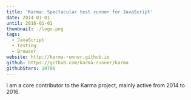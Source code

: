 ```yaml
---
title: 'Karma: Spectacular test runner for JavaScript'
date: 2014-01-01
until: 2016-01-01
thumbnail: ./logo.png
tags:
  - JavaScript
  - Testing
  - Browser
website: http://karma-runner.github.io
github: https://github.com/karma-runner/karma
githubStars: 10706
---
```


I am a core contributor to the Karma project, mainly active from 2014 to 2016.
